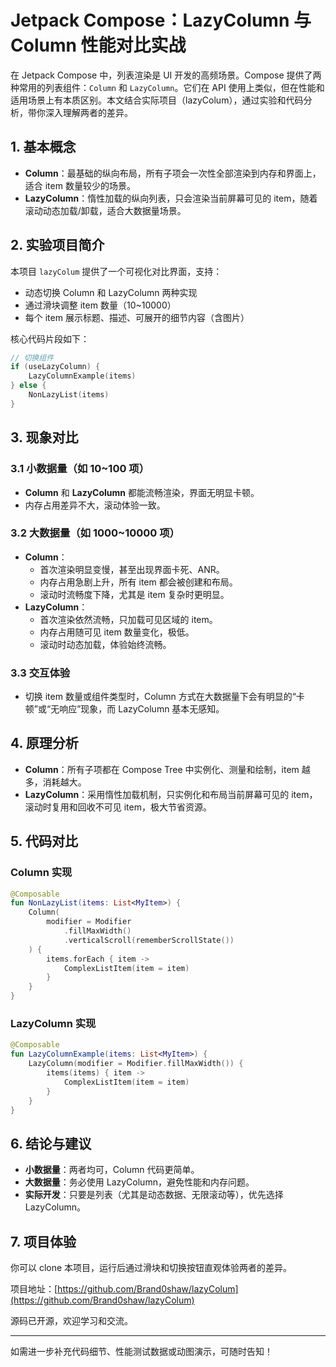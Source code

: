 # Jetpack Compose：LazyColumn 与 Column 性能对比实战

在 Jetpack Compose 中，列表渲染是 UI 开发的高频场景。Compose 提供了两种常用的列表组件：`Column` 和 `LazyColumn`。它们在 API 使用上类似，但在性能和适用场景上有本质区别。本文结合实际项目（lazyColum），通过实验和代码分析，带你深入理解两者的差异。

## 1. 基本概念

- **Column**：最基础的纵向布局，所有子项会一次性全部渲染到内存和界面上，适合 item 数量较少的场景。
- **LazyColumn**：惰性加载的纵向列表，只会渲染当前屏幕可见的 item，随着滚动动态加载/卸载，适合大数据量场景。

## 2. 实验项目简介

本项目 `lazyColum` 提供了一个可视化对比界面，支持：
- 动态切换 Column 和 LazyColumn 两种实现
- 通过滑块调整 item 数量（10~10000）
- 每个 item 展示标题、描述、可展开的细节内容（含图片）

核心代码片段如下：

```kotlin
// 切换组件
if (useLazyColumn) {
    LazyColumnExample(items)
} else {
    NonLazyList(items)
}
```

## 3. 现象对比

### 3.1 小数据量（如 10~100 项）

- **Column** 和 **LazyColumn** 都能流畅渲染，界面无明显卡顿。
- 内存占用差异不大，滚动体验一致。

### 3.2 大数据量（如 1000~10000 项）

- **Column**：
  - 首次渲染明显变慢，甚至出现界面卡死、ANR。
  - 内存占用急剧上升，所有 item 都会被创建和布局。
  - 滚动时流畅度下降，尤其是 item 复杂时更明显。
- **LazyColumn**：
  - 首次渲染依然流畅，只加载可见区域的 item。
  - 内存占用随可见 item 数量变化，极低。
  - 滚动时动态加载，体验始终流畅。

### 3.3 交互体验

- 切换 item 数量或组件类型时，Column 方式在大数据量下会有明显的“卡顿”或“无响应”现象，而 LazyColumn 基本无感知。

## 4. 原理分析

- **Column**：所有子项都在 Compose Tree 中实例化、测量和绘制，item 越多，消耗越大。
- **LazyColumn**：采用惰性加载机制，只实例化和布局当前屏幕可见的 item，滚动时复用和回收不可见 item，极大节省资源。

## 5. 代码对比

### Column 实现

```kotlin
@Composable
fun NonLazyList(items: List<MyItem>) {
    Column(
        modifier = Modifier
            .fillMaxWidth()
            .verticalScroll(rememberScrollState())
    ) {
        items.forEach { item ->
            ComplexListItem(item = item)
        }
    }
}
```

### LazyColumn 实现

```kotlin
@Composable
fun LazyColumnExample(items: List<MyItem>) {
    LazyColumn(modifier = Modifier.fillMaxWidth()) {
        items(items) { item ->
            ComplexListItem(item = item)
        }
    }
}
```

## 6. 结论与建议

- **小数据量**：两者均可，Column 代码更简单。
- **大数据量**：务必使用 LazyColumn，避免性能和内存问题。
- **实际开发**：只要是列表（尤其是动态数据、无限滚动等），优先选择 LazyColumn。

## 7. 项目体验

你可以 clone 本项目，运行后通过滑块和切换按钮直观体验两者的差异。

项目地址：[https://github.com/Brand0shaw/lazyColum](https://github.com/Brand0shaw/lazyColum)

源码已开源，欢迎学习和交流。

---

如需进一步补充代码细节、性能测试数据或动图演示，可随时告知！
